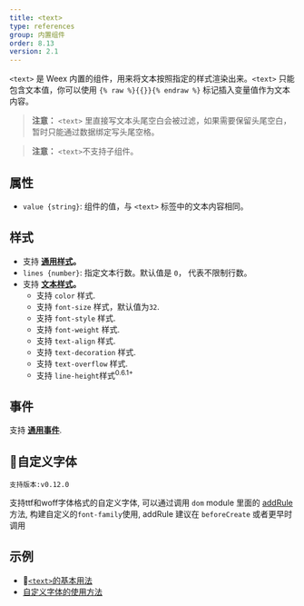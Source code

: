 ```yaml
---
title: <text>
type: references
group: 内置组件
order: 8.13
version: 2.1
---
```


`<text>` 是 Weex 内置的组件，用来将文本按照指定的样式渲染出来。`<text>` 只能包含文本值，你可以使用 `{% raw %}{{}}{% endraw %}` 标记插入变量值作为文本内容。

> **注意：** `<text>` 里直接写文本头尾空白会被过滤，如果需要保留头尾空白，暂时只能通过数据绑定写头尾空格。

> **注意：** `<text>`不支持子组件。

## 属性
* `value {string}`: 组件的值，与 `<text>` 标签中的文本内容相同。

## 样式
* 支持 **[通用样式](../../wiki/common-styles.html)。**
* `lines {number}`: 指定文本行数。默认值是 `0`， 代表不限制行数。
* 支持 **[文本样式](../wiki/text-style.html)。**
  * 支持 `color` 样式.
  * 支持 `font-size` 样式，默认值为`32`.
  * 支持 `font-style` 样式.
  * 支持 `font-weight` 样式.
  * 支持 `text-align` 样式.
  * 支持 `text-decoration` 样式.
  * 支持 `text-overflow` 样式.
  * 支持 `line-height`样式<sup class="wx-v">0.6.1+</sup>

## 事件
支持 **[通用事件](../../wiki/common-events.html)**.

## 自定义字体
`支持版本:v0.12.0`

支持ttf和woff字体格式的自定义字体, 可以通过调用 `dom` module 里面的 [addRule](../modules/dom.html#addRule)方法, 构建自定义的`font-family`使用, addRule 建议在 `beforeCreate` 或者更早时调用

## 示例
* [`<text>`的基本用法](http://dotwe.org/vue/9ac60ccb4d1aacbdbd608dd7107ad105)
* [自定义字体的使用方法](http://dotwe.org/vue/1cac4b398df5bb65ed21e83deceead1c)


